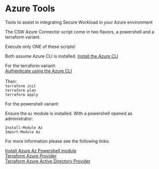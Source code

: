 # Azure Tools
Tools to assist in integrating Secure Workload in your Azure environment

The CSW Azure Connector script come in two flavors, a powershell and a terraform variant. 

Execute only ONE of these scripts! 

Both assume Azure CLI is installed.
[Install the Azure CLI](https://learn.microsoft.com/en-us/dotnet/azure/install-azure-cli)

For the terraform variant:
</br>
[Authenticate using the Azure CLI](https://registry.terraform.io/providers/hashicorp/azurerm/latest/docs/guides/azure_cli)
</br>
</br>
Then:
</br>`terraform init`
</br>`terraform plan`
</br>`terraform apply`

For the powershell variant:

Ensure the `Az` module is installed. With a powershell opened as administrator:

`Install-Module Az`
</br>`Import-Module Az`

For more information please see the following links:

[Install Azure Az Powershell module](https://learn.microsoft.com/en-us/powershell/azure/install-az-ps?view=azps-9.0.1)
</br>[Terraform Azure Provider](https://registry.terraform.io/providers/hashicorp/azurerm/latest/docs)
</br>[Terraform Azure Active Directory Provider](https://registry.terraform.io/providers/hashicorp/azuread/latest/docs)